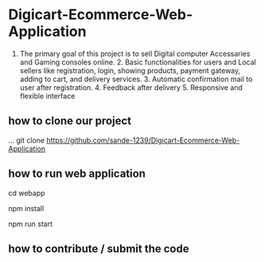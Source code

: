# Digicart-Ecommerce-Web-Application
1. The primary goal of this project is to sell Digital computer Accessaries and Gaming consoles online. 2.  Basic functionalities for users and Local sellers like registration, login, showing products, payment gateway, adding to cart, and delivery services. 3. Automatic confirmation mail to user after registration. 4. Feedback after delivery 5. Responsive and flexible interface
## how to clone our project
...
git clone https://github.com/sande-1239/Digicart-Ecommerce-Web-Application

## how to run web application
cd webapp

npm install

npm run start

## how to contribute / submit the code

